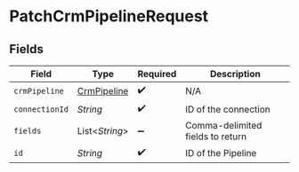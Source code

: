 # PatchCrmPipelineRequest


## Fields

| Field                                             | Type                                              | Required                                          | Description                                       |
| ------------------------------------------------- | ------------------------------------------------- | ------------------------------------------------- | ------------------------------------------------- |
| `crmPipeline`                                     | [CrmPipeline](../../models/shared/CrmPipeline.md) | :heavy_check_mark:                                | N/A                                               |
| `connectionId`                                    | *String*                                          | :heavy_check_mark:                                | ID of the connection                              |
| `fields`                                          | List\<*String*>                                   | :heavy_minus_sign:                                | Comma-delimited fields to return                  |
| `id`                                              | *String*                                          | :heavy_check_mark:                                | ID of the Pipeline                                |